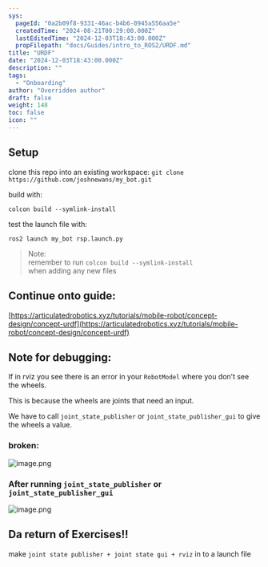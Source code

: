 ```yaml
---
sys:
  pageId: "0a2b09f8-9331-46ac-b4b6-0945a556aa5e"
  createdTime: "2024-08-21T00:29:00.000Z"
  lastEditedTime: "2024-12-03T18:43:00.000Z"
  propFilepath: "docs/Guides/intro_to_ROS2/URDF.md"
title: "URDF"
date: "2024-12-03T18:43:00.000Z"
description: ""
tags:
  - "Onboarding"
author: "Overridden author"
draft: false
weight: 148
toc: false
icon: ""
---
```


## Setup

clone this repo into an existing workspace:
`git clone https://github.com/joshnewans/my_bot.git`

build with:

`colcon build --symlink-install`

test the launch file with:

`ros2 launch my_bot rsp.launch.py`

> Note:  
> remember to run `colcon build --symlink-install`  
> when adding any new files

## Continue onto guide:

[https://articulatedrobotics.xyz/tutorials/mobile-robot/concept-design/concept-urdf](https://articulatedrobotics.xyz/tutorials/mobile-robot/concept-design/concept-urdf)

## Note for debugging:

If in rviz you see there is an error in your `RobotModel` where you don’t see the wheels.

This is because the wheels are joints that need an input. 

We have to call `joint_state_publisher` or `joint_state_publisher_gui` to give the wheels a value.

### broken:

![image.png](https://prod-files-secure.s3.us-west-2.amazonaws.com/d518164a-d88e-44d1-a4ee-3adb3bd8bce0/96a1d089-1f17-4dbf-8563-f2aef56a4d37/image.png?X-Amz-Algorithm=AWS4-HMAC-SHA256&X-Amz-Content-Sha256=UNSIGNED-PAYLOAD&X-Amz-Credential=ASIAZI2LB466QAV4TEUJ%2F20250318%2Fus-west-2%2Fs3%2Faws4_request&X-Amz-Date=20250318T181134Z&X-Amz-Expires=3600&X-Amz-Security-Token=IQoJb3JpZ2luX2VjEAkaCXVzLXdlc3QtMiJHMEUCIFQK4E%2Fl9drFEL1DtVQipUJHiPL62d0LohtqzItuF8d6AiEA6Z4cYiOkm4dbARAjsIt1nltqnVq2ZEwV%2FkEsMMX5TfAq%2FwMIYhAAGgw2Mzc0MjMxODM4MDUiDHTRTPEcM4Lp3u%2BKcircA0YPJhzgMseONesm7%2BXpukt5mBs4xoSzDttF2KrnfIuDJXedK5XXyqiOUVlfui%2BmsJ%2FvmrvFu3pCOF0CGHJWABKwXiEg6K5hantTdSiZU1X4oPcqeHPGLJ4%2BhoRB0VR9DyC1RkliWhVzfnsZTPO9O3ZTblsVCIv17ZoYuI05FZ3wLSfjdmW1Yxv%2BY3pbPEgLq6ho5C%2F7BoeT6E9Q1W04K3K%2BvllB4bYlj9IVuTVCwZAZ%2FwTG9r4xS23xNh%2FDFrsR15ns4kH2%2BW3b3LKn6KylHCto0u67SocdPDLRBqDOqX7HmPiK%2FXTAK3pWnVhB9FU667nHsRDrRip0TnLIilnmmtfLOALTsObXL1A08KqGSRBqndOqkz8Cmb%2Bm9Oq%2BxJpiAVy5kbn8MZuavoyj5jMXk0wo4xkY00foMHC1Ujnh93ig30IeJq0pYIW0uONSaIUakrDnmWIGHFo28x7PlJSJT2noqK8wKe8Oui13qQVCGS39s%2Fguxy0K2SiVghi5LG%2B8tFao1JId%2FSioIyPKWzPaXpX5GvUBSyFirsfDQep0O%2Bmd%2BjhryT3AjaaFTqz4C3r%2B6MELY%2Fz%2Be6s%2FiEHwGJDcL2kd8x9OapZaDWfZoE89MFSwxLUprn3HHbgtvk8nMNDU5r4GOqUBdcHnCPNlzNU1l05vWFPpQTFdPTSxzoPCS4xfOzB%2B05YU%2FrM54NTt3xA4o4nVle03R6Vz%2FpcoMjw6YXEGLE6GaD0bBoCpjd9flsPR3bCW6ookrRFjCc%2BuBE24cgDrA2vjWk0Qoeyni61wlik6UAlCej79rRNrSjH6ZmyTOgKkviq6jiD5120k8BW0eF7%2BEd10HhLYCbpk8qgdcuz%2B0R%2FkptlAptRq&X-Amz-Signature=06a22076bf08df0b5db4c99ae06bac9a654e8cad2724fd66bc3d5704403f20be&X-Amz-SignedHeaders=host&x-id=GetObject)

### After running `joint_state_publisher` or `joint_state_publisher_gui`

![image.png](https://prod-files-secure.s3.us-west-2.amazonaws.com/d518164a-d88e-44d1-a4ee-3adb3bd8bce0/130c99c7-1b0b-4031-9953-844fc3950ff4/image.png?X-Amz-Algorithm=AWS4-HMAC-SHA256&X-Amz-Content-Sha256=UNSIGNED-PAYLOAD&X-Amz-Credential=ASIAZI2LB466QAV4TEUJ%2F20250318%2Fus-west-2%2Fs3%2Faws4_request&X-Amz-Date=20250318T181134Z&X-Amz-Expires=3600&X-Amz-Security-Token=IQoJb3JpZ2luX2VjEAkaCXVzLXdlc3QtMiJHMEUCIFQK4E%2Fl9drFEL1DtVQipUJHiPL62d0LohtqzItuF8d6AiEA6Z4cYiOkm4dbARAjsIt1nltqnVq2ZEwV%2FkEsMMX5TfAq%2FwMIYhAAGgw2Mzc0MjMxODM4MDUiDHTRTPEcM4Lp3u%2BKcircA0YPJhzgMseONesm7%2BXpukt5mBs4xoSzDttF2KrnfIuDJXedK5XXyqiOUVlfui%2BmsJ%2FvmrvFu3pCOF0CGHJWABKwXiEg6K5hantTdSiZU1X4oPcqeHPGLJ4%2BhoRB0VR9DyC1RkliWhVzfnsZTPO9O3ZTblsVCIv17ZoYuI05FZ3wLSfjdmW1Yxv%2BY3pbPEgLq6ho5C%2F7BoeT6E9Q1W04K3K%2BvllB4bYlj9IVuTVCwZAZ%2FwTG9r4xS23xNh%2FDFrsR15ns4kH2%2BW3b3LKn6KylHCto0u67SocdPDLRBqDOqX7HmPiK%2FXTAK3pWnVhB9FU667nHsRDrRip0TnLIilnmmtfLOALTsObXL1A08KqGSRBqndOqkz8Cmb%2Bm9Oq%2BxJpiAVy5kbn8MZuavoyj5jMXk0wo4xkY00foMHC1Ujnh93ig30IeJq0pYIW0uONSaIUakrDnmWIGHFo28x7PlJSJT2noqK8wKe8Oui13qQVCGS39s%2Fguxy0K2SiVghi5LG%2B8tFao1JId%2FSioIyPKWzPaXpX5GvUBSyFirsfDQep0O%2Bmd%2BjhryT3AjaaFTqz4C3r%2B6MELY%2Fz%2Be6s%2FiEHwGJDcL2kd8x9OapZaDWfZoE89MFSwxLUprn3HHbgtvk8nMNDU5r4GOqUBdcHnCPNlzNU1l05vWFPpQTFdPTSxzoPCS4xfOzB%2B05YU%2FrM54NTt3xA4o4nVle03R6Vz%2FpcoMjw6YXEGLE6GaD0bBoCpjd9flsPR3bCW6ookrRFjCc%2BuBE24cgDrA2vjWk0Qoeyni61wlik6UAlCej79rRNrSjH6ZmyTOgKkviq6jiD5120k8BW0eF7%2BEd10HhLYCbpk8qgdcuz%2B0R%2FkptlAptRq&X-Amz-Signature=8ea16f5191c99b996a2970f43653d47a1d8df55c38a46e8891f1e39e6f3eea06&X-Amz-SignedHeaders=host&x-id=GetObject)

## Da return of Exercises!!

make `joint state publisher + joint state gui + rviz` in to a launch file
